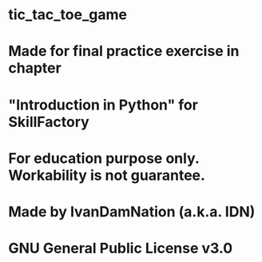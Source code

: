 # tic_tac_toe_game

# Made for final practice exercise in chapter
# "Introduction in Python" for SkillFactory

# For education purpose only. Workability is not guarantee.

# Made by IvanDamNation (a.k.a. IDN)
# GNU General Public License v3.0
